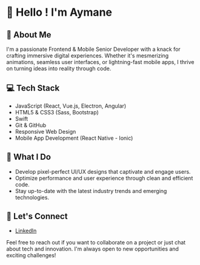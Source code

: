# 👋 Hello ! I'm Aymane

## 🚀 About Me

I'm a passionate Frontend & Mobile Senior Developer with a knack for crafting immersive digital experiences. Whether it's mesmerizing animations, seamless user interfaces, or lightning-fast mobile apps, I thrive on turning ideas into reality through code.

## 💻 Tech Stack

- JavaScript (React, Vue.js, Electron, Angular)
- HTML5 & CSS3 (Sass, Bootstrap)
- Swift
- Git & GitHub
- Responsive Web Design
- Mobile App Development (React Native - Ionic)
  

## 🌟 What I Do

- Develop pixel-perfect UI/UX designs that captivate and engage users.
- Optimize performance and user experience through clean and efficient code.
- Stay up-to-date with the latest industry trends and emerging technologies.

## 📱 Let's Connect

- [LinkedIn]([https://linkedin.com/in/yourlinkedin](https://www.linkedin.com/in/aymane-kasbaoui/))

Feel free to reach out if you want to collaborate on a project or just chat about tech and innovation. I'm always open to new opportunities and exciting challenges!
